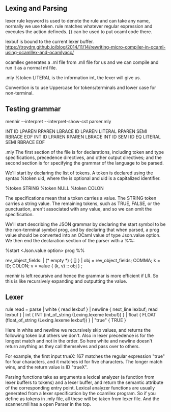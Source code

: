 ## Lexing and Parsing

lexer
rule keyword is used to denote the rule and can take any name, normally we use token.
rule matches whatever regular expression and executes the action defineds. {} can be used to put ocaml code there. 

lexbuf is bound to the current lexer buffer. 
https://troydm.github.io/blog/2014/11/14/rewriting-micro-compiler-in-ocaml-using-ocamllex-and-ocamlyacc/

ocamllex generates a .ml file from .mll file for us and we can compile and run it as a normal ml file.

.mly
%token <int> LITERAL is the information int, the lexer will give us. 

Convention is to use Uppercase for tokens/terminals and lower case for non-terminal.

## Testing grammar
 menhir --interpret --interpret-show-cst parser.mly

INT ID LPAREN RPAREN LBRACE ID LPAREN LITERAL RPAREN SEMI RBRACE EOF
INT ID LPAREN RPAREN LBRACE INT ID SEMI ID EQ LITERAL SEMI RBRACE EOF

.mly
The first section of the file is for declarations, including token and type specifications, precedence directives, and other output directives; and the second section is for specifying the grammar of the language to be parsed.   

We'll start by declaring the list of tokens. A token is declared using the syntax %token <type>uid, where the <type> is optional and uid is a capitalized identifier.

%token <string> STRING
%token NULL
%token COLON

The <type> specifications mean that a token carries a value. The STRING token carries a string value. The remaining tokens, such as TRUE, FALSE, or the punctuation, aren't associated with any value, and so we can omit the <type> specification.

We'll start describing the JSON grammar by declaring the start symbol to be the non-terminal symbol prog, and by declaring that when parsed, a prog value should be converted into an OCaml value of type Json.value option. We then end the declaration section of the parser with a %%:

%start <Json.value option> prog
%%


rev_object_fields:
  | (* empty *) { [] }
  | obj = rev_object_fields; COMMA; k = ID; COLON; v = value
    { (k, v) :: obj }
  ;

menhir is left recursive and hence the grammar is more efficient if LR. So this is like recursively expanding and outputting the value.

## Lexer

rule read =
  parse
  | white    { read lexbuf }
  | newline  { next_line lexbuf; read lexbuf }
  | int      { INT (int_of_string (Lexing.lexeme lexbuf)) }
  | float    { FLOAT (float_of_string (Lexing.lexeme lexbuf)) }
  | "true"   { TRUE }

Here in white and newline we recursively skip values, and returns the following token but others we don't. Also in lexer precedence is for the longest match and not in the order. So here white and newline doesn't return anything as they call themselves and pass over to others. 

For example, the first input trueX: 167 matches the regular expression "true" for four characters, and it matches id for five characters. The longer match wins, and the return value is ID "trueX".

Parsing functions take as arguments a lexical analyzer (a function from lexer buffers to tokens) and a lexer buffer, and return the semantic attribute of the corresponding entry point. Lexical analyzer functions are usually generated from a lexer specification by the ocamllex program. So if you define as tokens in .mly file, all these will be taken from lexer file. And the scanner.mll has a open Parser in the top. 
